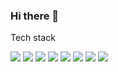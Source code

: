 ### Hi there 👋

<!--
**dsjgm921/dsjgm921** is a ✨ _special_ ✨ repository because its `README.md` (this file) appears on your GitHub profile.

Here are some ideas to get you started:

- 🔭 I’m currently working on ...
- 🌱 I’m currently learning ...
- 👯 I’m looking to collaborate on ...
- 🤔 I’m looking for help with ...
- 💬 Ask me about ...
- 📫 How to reach me: ...
- 😄 Pronouns: ...
- ⚡ Fun fact: ...
-->


Tech stack 

<img src="https://img.shields.io/badge/R-eeeeee?style=plastic&logo=R&logoColor=blue"/>
<img src="https://img.shields.io/badge/이름-색상코드?style=flat-square&logo=로고명&logoColor=로고색"/>

<img src="https://img.shields.io/badge/Python-eeeeee?style=plastic&logo=Python&logoColor=blue"/>

<img src="https://img.shields.io/badge/Pytorch-eeeeee?style=plastic&logo=Pytorch&logoColor=blue"/>
<img src="https://img.shields.io/badge/Tensorflow-eeeeee?style=plastic&logo=Tensorflow&logoColor=blue"/>
<img src="https://img.shields.io/badge/SQL-eeeeee?style=plastic&logo=SQL&logoColor=blue"/>

<img src="https://img.shields.io/badge/SPSS-eeeeee?style=plastic&logo=SPSS&logoColor=blue"/>
<img src="https://img.shields.io/badge/Tableau-eeeeee?style=plastic&logo=Tableau&logoColor=blue"/>
